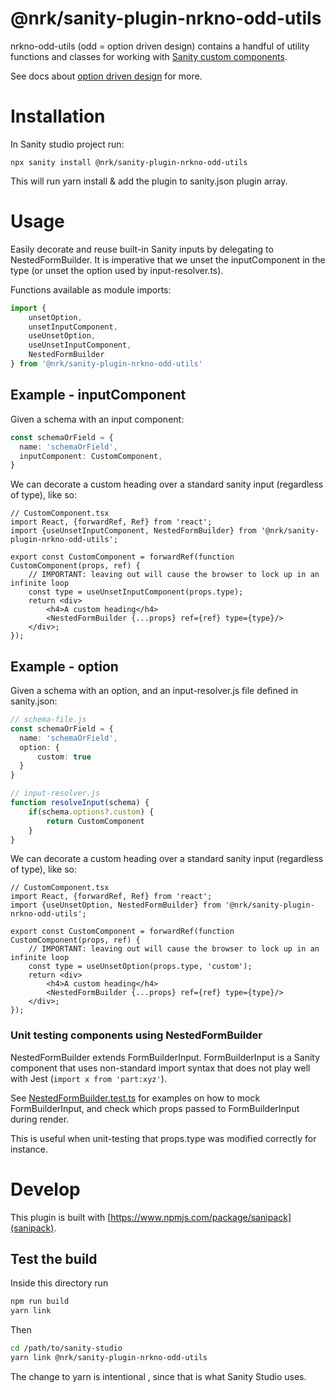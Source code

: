 # @nrk/sanity-plugin-nrkno-odd-utils

nrkno-odd-utils (odd = option driven design) contains a handful of utility functions and classes for working with
[Sanity custom components](https://www.sanity.io/docs/custom-input-widgets).

See docs about [option driven design](docs/option-driven-design.md) for more.

# Installation
In Sanity studio project run:

`npx sanity install @nrk/sanity-plugin-nrkno-odd-utils`

This will run yarn install & add the plugin to sanity.json plugin array.

# Usage

Easily decorate and reuse built-in Sanity inputs by delegating to NestedFormBuilder.
It is imperative that we unset the inputComponent in the type (or unset the option used by input-resolver.ts).

Functions available as module imports:

```ts
import {
    unsetOption, 
    unsetInputComponent,
    useUnsetOption, 
    useUnsetInputComponent, 
    NestedFormBuilder
} from '@nrk/sanity-plugin-nrkno-odd-utils'
```


## Example - inputComponent

Given a schema with an input component: 
```ts
const schemaOrField = {
  name: 'schemaOrField',
  inputComponent: CustomComponent,
}
```

We can decorate a custom heading over a standard sanity input (regardless of type), like so:

```tsx
// CustomComponent.tsx
import React, {forwardRef, Ref} from 'react';
import {useUnsetInputComponent, NestedFormBuilder} from '@nrk/sanity-plugin-nrkno-odd-utils';

export const CustomComponent = forwardRef(function CustomComponent(props, ref) {
    // IMPORTANT: leaving out will cause the browser to lock up in an infinite loop
    const type = useUnsetInputComponent(props.type);
    return <div>
        <h4>A custom heading</h4>
        <NestedFormBuilder {...props} ref={ref} type={type}/>
    </div>;
});
```

## Example - option

Given a schema with an option, and an input-resolver.js file defined in sanity.json:
```ts
// schema-file.js
const schemaOrField = {
  name: 'schemaOrField',
  option: {
      custom: true
  }
}

// input-resolver.js
function resolveInput(schema) {
    if(schema.options?.custom) {
        return CustomComponent
    }
}
```
We can decorate a custom heading over a standard sanity input (regardless of type), like so:

```tsx
// CustomComponent.tsx
import React, {forwardRef, Ref} from 'react';
import {useUnsetOption, NestedFormBuilder} from '@nrk/sanity-plugin-nrkno-odd-utils';

export const CustomComponent = forwardRef(function CustomComponent(props, ref) {
    // IMPORTANT: leaving out will cause the browser to lock up in an infinite loop
    const type = useUnsetOption(props.type, 'custom');
    return <div>
        <h4>A custom heading</h4>
        <NestedFormBuilder {...props} ref={ref} type={type}/>
    </div>;
});
```

### Unit testing components using NestedFormBuilder

NestedFormBuilder extends FormBuilderInput. FormBuilderInput is a Sanity component that uses
 non-standard import syntax that does not play well with Jest (`import x from 'part:xyz'`).

See [NestedFormBuilder.test.ts](src/lib/NestedFormBuilder.test.tsx) for examples on how to mock FormBuilderInput,
and check which props passed to FormBuilderInput during render. 

This is useful when unit-testing that props.type was modified correctly for instance. 

# Develop

This plugin is built with [https://www.npmjs.com/package/sanipack](sanipack).


## Test the build

Inside this directory run
```bash
npm run build 
yarn link
```

Then
```bash
cd /path/to/sanity-studio
yarn link @nrk/sanity-plugin-nrkno-odd-utils
```

The change to yarn is intentional , since that is what Sanity Studio uses.
